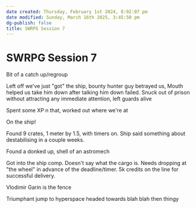 ```yaml
---
date created: Thursday, February 1st 2024, 8:02:07 pm
date modified: Sunday, March 16th 2025, 3:45:50 pm
dg-publish: false
title: SWRPG Session 7
---
```


# SWRPG Session 7

Bit of a catch up/regroup

Left off we've just "got" the ship, bounty hunter guy betrayed us, Mouth helped us take him down after talking him down failed. Snuck out of prison without attracting any immediate attention, left guards alive

Spent some XP n that, worked out where we're at

On the ship!

Found 9 crates, 1 meter by 1.5, with timers on. Ship said something about destabilising in a couple weeks. 

Found a donked up, shell of an astromech

Got into the ship comp. Doesn't say what the cargo is. Needs dropping at "the wheel" in advance of the deadline/timer. 5k credits on the line for successful delivery.

Vlodimir Garin is the fence

Triumphant jump to hyperspace headed towards blah blah then thingy
